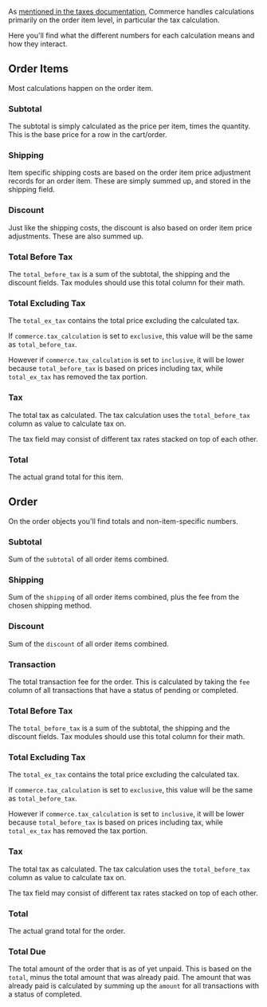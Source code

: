 As [mentioned in the taxes documentation](../Taxes), Commerce handles calculations primarily on the order item level, in particular the tax calculation.

Here you'll find what the different numbers for each calculation means and how they interact. 

## Order Items

Most calculations happen on the order item. 

### Subtotal

The subtotal is simply calculated as the price per item, times the quantity. This is the base price for a row in the cart/order. 

### Shipping

Item specific shipping costs are based on the order item price adjustment records for an order item. These are simply summed up, and stored in the shipping field.

### Discount

Just like the shipping costs, the discount is also based on order item price adjustments. These are also summed up. 

### Total Before Tax

The `total_before_tax` is a sum of the subtotal, the shipping and the discount fields. Tax modules should use this total column for their math. 

### Total Excluding Tax

The `total_ex_tax` contains the total price excluding the calculated tax. 

If `commerce.tax_calculation` is set to `exclusive`, this value will be the same as `total_before_tax`. 

However if `commerce.tax_calculation` is set to `inclusive`, it will be lower because `total_before_tax` is based on prices including tax, while `total_ex_tax` has removed the tax portion. 

### Tax

The total tax as calculated. The tax calculation uses the `total_before_tax` column as value to calculate tax on. 

The tax field may consist of different tax rates stacked on top of each other. 

### Total

The actual grand total for this item. 

## Order

On the order objects you'll find totals and non-item-specific numbers. 

### Subtotal

Sum of the `subtotal` of all order items combined. 

### Shipping

Sum of the `shipping` of all order items combined, plus the fee from the chosen shipping method. 

### Discount

Sum of the `discount` of all order items combined.

### Transaction

The total transaction fee for the order. This is calculated by taking the `fee` column of all transactions that have a status of pending or completed. 

### Total Before Tax

The `total_before_tax` is a sum of the subtotal, the shipping and the discount fields. Tax modules should use this total column for their math. 

### Total Excluding Tax

The `total_ex_tax` contains the total price excluding the calculated tax. 

If `commerce.tax_calculation` is set to `exclusive`, this value will be the same as `total_before_tax`. 

However if `commerce.tax_calculation` is set to `inclusive`, it will be lower because `total_before_tax` is based on prices including tax, while `total_ex_tax` has removed the tax portion. 

### Tax

The total tax as calculated. The tax calculation uses the `total_before_tax` column as value to calculate tax on. 

The tax field may consist of different tax rates stacked on top of each other. 

### Total

The actual grand total for the order. 

### Total Due

The total amount of the order that is as of yet unpaid. This is based on the `total`, minus the total amount that was already paid. The amount that was already paid is calculated by summing up the `amount` for all transactions with a status of completed. 